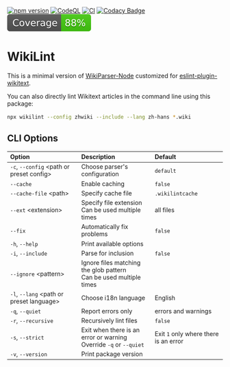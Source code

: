 [![npm version](https://badge.fury.io/js/wikilint.svg)](https://www.npmjs.com/package/wikilint)
[![CodeQL](https://github.com/bhsd-harry/wikiparser-node/actions/workflows/codeql.yml/badge.svg)](https://github.com/bhsd-harry/wikiparser-node/actions/workflows/codeql.yml)
[![CI](https://github.com/bhsd-harry/wikiparser-node/actions/workflows/node.js.yml/badge.svg)](https://github.com/bhsd-harry/wikiparser-node/actions/workflows/node.js.yml)
[![Codacy Badge](https://app.codacy.com/project/badge/Grade/a2fbe7641031451baca2947ae6d7891f)](https://app.codacy.com/gh/bhsd-harry/wikiparser-node/dashboard)
![Istanbul coverage](./coverage/badge.svg)

# WikiLint

This is a minimal version of [WikiParser-Node](https://www.npmjs.com/package/wikiparser-node) customized for [eslint-plugin-wikitext](https://www.npmjs.com/package/eslint-plugin-wikitext).

You can also directly lint Wikitext articles in the command line using this package:

```sh
npx wikilint --config zhwiki --include --lang zh-hans *.wiki
```

## CLI Options

| Option | Description | Default |
| :----- | :---------- | :------ |
| `-c`, `--config` \<path or preset config\> | Choose parser's configuration | `default` |
| `--cache` | Enable caching | `false` |
| `--cache-file` \<path\> | Specify cache file | `.wikilintcache` |
| `--ext` \<extension\> | Specify file extension<br>Can be used multiple times | all files |
| `--fix` | Automatically fix problems | `false` |
| `-h`, `--help` | Print available options | |
| `-i`, `--include` | Parse for inclusion | `false` |
| `--ignore` \<pattern\> | Ignore files matching the glob pattern<br>Can be used multiple times | |
| `-l`, `--lang` \<path or preset language\> | Choose i18n language | English |
| `-q`, `--quiet` | Report errors only | errors and warnings |
| `-r`, `--recursive` | Recursively lint files | `false` |
| `-s`, `--strict` | Exit when there is an error or warning<br>Override `-q` or `--quiet` | Exit `1` only where there is an error |
| `-v`, `--version` | Print package version | |
